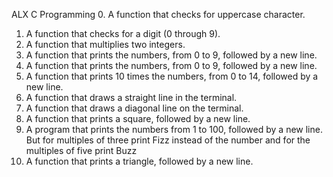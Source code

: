 ALX C Programming
0. A function that checks for uppercase character.
1. A function that checks for a digit (0 through 9).
2. A function that multiplies two integers.
3. A function that prints the numbers, from 0 to 9, followed by a new line.
4. A function that prints the numbers, from 0 to 9, followed by a new line.
5. A function that prints 10 times the numbers, from 0 to 14, followed by a new line.
6. A function that draws a straight line in the terminal.
7. A  function that draws a diagonal line on the terminal.
8. A function that prints a square, followed by a new line.
9. A  program that prints the numbers from 1 to 100, followed by a new line. But for multiples of three print Fizz instead of the number and for the multiples of five print Buzz
10. A function that prints a triangle, followed by a new line.
